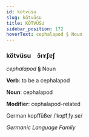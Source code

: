 ```yaml
---
id: kötvüsu
slug: kötvüsu
title: KÖTVÜSU
sidebar_position: 172
hoverText: cephalapod § Noun
---
```


### kötvüsu&emsp;<span kind="abugida">ɔ̆ıɤʄɐʃ</span>

*cephalapod* **§** Noun

**Verb**: to be a cephalapod

**Noun**: cephalapod

**Modifier**: cephalapod-related

German kopffüßer /ˈkɔp͡fˌfyːsɐ/

*Germanic Language Family*